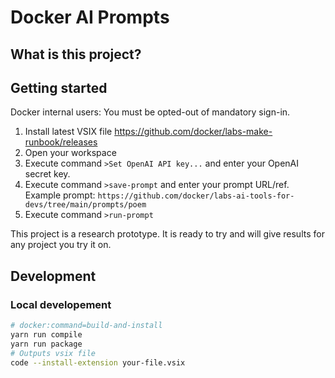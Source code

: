 # Docker AI Prompts



## What is this project?


## Getting started
Docker internal users: You must be opted-out of mandatory sign-in.

1. Install latest VSIX file https://github.com/docker/labs-make-runbook/releases
2. Open your workspace
3. Execute command `>Set OpenAI API key...` and enter your OpenAI secret key.
4. Execute command `>save-prompt` and enter your prompt URL/ref.
    Example prompt: `https://github.com/docker/labs-ai-tools-for-devs/tree/main/prompts/poem`
5. Execute command `>run-prompt`

This project is a research prototype. It is ready to try and will give results for any project you try it on.

## Development

### Local developement

```sh
# docker:command=build-and-install
yarn run compile
yarn run package
# Outputs vsix file
code --install-extension your-file.vsix
```
